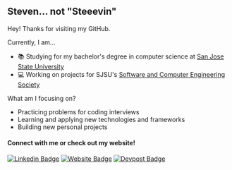 ## **Steven... not "Steeevin"** 

Hey! Thanks for visiting my GitHub.

 Currently, I am...
- 📚 Studying for my bachelor's degree in computer science at [San Jose State University](https://www.sjsu.edu/)
- 💻 Working on projects for SJSU's [Software and Computer Engineering Society](https://sce.sjsu.edu/)

What am I focusing on?
- Practicing problems for coding interviews
- Learning and applying new technologies and frameworks
- Building new personal projects

#### Connect with me or check out my website!
[![Linkedin Badge](https://img.shields.io/badge/LinkedIn-0077B5?style=for-the-badge&logo=linkedin&logoColor=white)](https://www.linkedin.com/in/steven-le-90b28b23b/) 
[![Website Badge](https://img.shields.io/badge/website-000000?style=for-the-badge&logo=About.me&logoColor=white)](https://stevenle.tech)
[![Devpost Badge](https://img.shields.io/badge/Devpost-003E54?style=for-the-badge&logo=Devpost&logoColor=white)](https://devpost.com/steeevin88?ref_content=user-portfolio&ref_feature=portfolio&ref_medium=global-nav)
